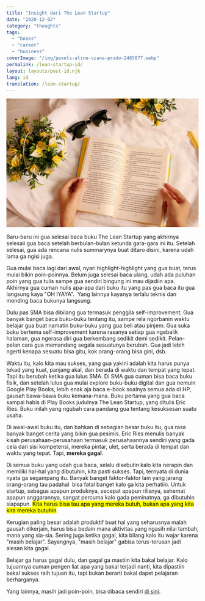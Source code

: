 ```yaml
---
title: "Insight dari The Lean Startup"
date: "2020-12-02"
category: "thoughts"
tags:
  - "books"
  - "career"
  - "business"
coverImage: "/img/pexels-aline-viana-prado-2465877.webp"
permalink: /lean-startup-id/
layout: layouts/post-id.njk
lang: id
translation: /lean-startup/
---
```


![](/img/pexels-aline-viana-prado-2465877.webp)

Baru-baru ini gua selesai baca buku The Lean Startup yang akhirnya selesaii gua baca setelah berbulan-bulan ketunda gara-gara ini itu. Setelah selesai, gua ada rencana nulis summarynya buat ditaro disini, karena udah lama ga ngisi juga.

Gua mulai baca lagi dari awal, nyari highlight-highlight yang gua buat, terus mulai bikin poin-poinnya. Belum juga selesai baca ulang, udah ada puluhan poin yang gua tulis sampe gua sendiri bingung ini mau dijadiin apa. Akhirnya gua cuman nulis apa-apa dari buku itu yang pas gua baca itu gua langsung kaya "OH IYAYA".  Yang lainnya kayanya terlalu teknis dan mending baca bukunya langsung.

Dulu pas SMA bisa dibilang gua termasuk penggila self-improvement. Gua banyak banget baca buku-buku tentang itu, sampe rela ngorbanin waktu belajar gua buat namatin buku-buku yang gua beli atau pinjem. Gua suka buku bertema self-improvement karena rasanya setiap gua ngebalik halaman, gua ngerasa diri gua berkembang sedikit demi sedikit. Pelan-pelan cara gua memandang segala sesuatunya berubah. Gua jadi lebih ngerti kenapa sesuatu bisa gitu, kok orang-orang bisa gini, dsb.

Waktu itu, kalo kita mau sukses, yang gua yakini adalah kita harus punya tekad yang kuat, panjang akal, dan berada di waktu dan tempat yang tepat. Tapi itu berubah ketika gua lulus SMA. Di SMA gua cuman bisa baca buku fisik, dan setelah lulus gua mulai explore buku-buku digital dan gua nemuin Google Play Books, lebih enak aja baca e-book soalnya semua ada di HP, gausah bawa-bawa buku kemana-mana. Buku pertama yang gua baca sampai habis di Play Books judulnya The Lean Startup, yang ditulis Eric Ries. Buku inilah yang ngubah cara pandang gua tentang kesuksesan suatu usaha.

Di awal-awal buku itu, dan bahkan di sebagian besar buku itu, gua rasa banyak banget cerita yang bikin gua pesimis. Eric Ries menulis banyak kisah perusahaan-perusahaan termasuk perusahaannya sendiri yang gada cela dari sisi kompetensi, mereka pintar, ulet, serta berada di tempat dan waktu yang tepat. Tapi, **mereka gagal**.

Di semua buku yang udah gua baca, selalu disebutin kalo kita nerapin dan memiliki hal-hal yang dibutuhin, kita pasti sukses. Tapi, ternyata di dunia nyata ga segampang itu. Banyak banget faktor-faktor lain yang jarang orang-orang tau padahal  bisa fatal banget kalo ga kita perhatiin. Untuk startup, sebagus apapun produknya, secepat apapun rilisnya, sehemat apapun anggarannya, sangat percuma kalo gada peminatnya, ga dibutuhin siapapun. <mark>Kita harus bisa tau apa yang mereka butuh, bukan apa yang kita kira mereka butuhin</mark>.

Kerugian paling besar adalah produktif buat hal yang seharusnya malah gausah dikerjain, harus bisa bedain mana aktivitas yang ngasih nilai tambah, mana yang sia-sia. Sering juga ketika gagal, kita bilang kalo itu wajar karena "masih belajar". Sayangnya, "masih belajar" gabisa terus-terusan jadi alesan kita gagal.

Belajar ga harus gagal dulu, dan gagal ga mastiin kita bakal belajar. Kalo tujuannya cuman pengen liat apa yang bakal terjadi nanti, kita dipastiin bakal sukses raih tujuan itu, tapi bukan berarti bakal dapet pelajaran berharganya.

Yang lainnya, masih jadi poin-poin, bisa dibaca sendiri [di sini](https://www.evernote.com/shard/s337/sh/544127cd-84f1-cf65-bb02-e9a171204071/254fbc258f270bf43ba7ec8e4245c146).

